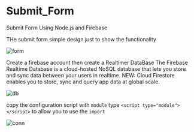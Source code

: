 # Submit_Form
Submit Form Using Node.js and Firebase

THe submit form simple design just to show the functionality

![form](https://user-images.githubusercontent.com/72669865/149670175-8aa9bce9-4468-40d6-99d7-f75201d7d380.png)

Create a firebase account then create a Realtimer DataBase
The Firebase Realtime Database is a cloud-hosted NoSQL database that lets you store and sync data between your users in realtime. NEW: Cloud Firestore enables you to store, sync and query app data at global scale.

![db](https://user-images.githubusercontent.com/72669865/149670201-f803f5b3-0ad6-4a5e-9423-98d7dd947624.png)

copy the configuration script with `module` type `<script type="module"></script>` to allow you to use the `import`

![conn](https://user-images.githubusercontent.com/72669865/149670346-6b94343a-6733-40ed-8fd5-fb1f1e41fa19.png)
